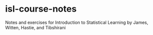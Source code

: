 # isl-course-notes
Notes and exercises for Introduction to Statistical Learning by James, Witten, Hastie, and Tibshirani
